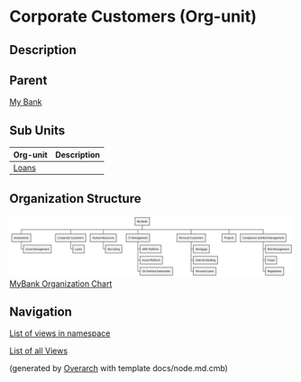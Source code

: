 
# Corporate Customers (Org-unit)
## Description


## Parent
[My Bank](../../mybank/my-bank-organization.md)

## Sub Units
| Org-unit | Description |
|---|---|
| [Loans](../../mybank/organization/corporate-customers/loans-org.md)|  |


## Organization Structure
![MyBank Organization Chart](../../mybank/organization/organization-structure-view.png)
[MyBank Organization Chart](../../mybank/organization/organization-structure-view.md)


## Navigation
[List of views in namespace](./views-in-namespace.md)

[List of all Views](../../views.md)


(generated by [Overarch](https://github.com/soulspace-org/overarch) with template docs/node.md.cmb)
